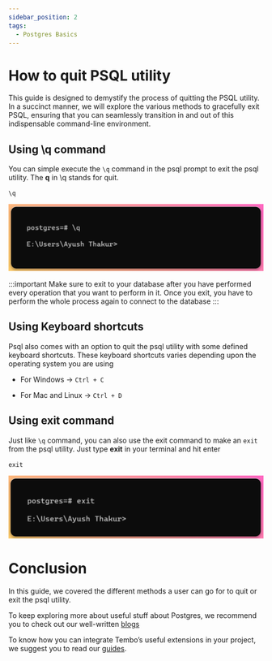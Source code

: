 ```yaml
---
sidebar_position: 2
tags:
  - Postgres Basics
---
```


# How to quit PSQL utility

This guide is designed to demystify the process of quitting the PSQL utility. In a succinct manner, we will explore the various methods to gracefully exit PSQL, ensuring that you can seamlessly transition in and out of this indispensable command-line environment.

## Using \q command

You can simple execute the `\q` command in the psql prompt to exit the psql utility. The **q** in \q stands for quit.

```
\q
```

![q-command](images/q-command.png)

:::important
Make sure to exit to your database after you have performed every operation that you want to perform in it. Once you exit, you have to perform the whole process again to connect to the database
:::

## Using Keyboard shortcuts

Psql also comes with an option to quit the psql utility with some defined keyboard shortcuts. These keyboard shortcuts varies depending upon the operating system you are using

- For Windows → `Ctrl + C`

- For Mac and Linux → `Ctrl + D`

## Using exit command

Just like `\q` command, you can also use the exit command to make an `exit` from the psql utility. Just type **exit** in your terminal and hit enter

```
exit
```

![exit-command](images/exit-command.png)

# Conclusion

In this guide, we covered the different methods a user can go for to quit or exit the psql utility.

To keep exploring more about useful stuff about Postgres, we recommend you to check out our well-written [blogs](https://tembo.io/blog/)

To know how you can integrate Tembo’s useful extensions in your project, we suggest you to read our [guides](https://tembo.io/docs/).

